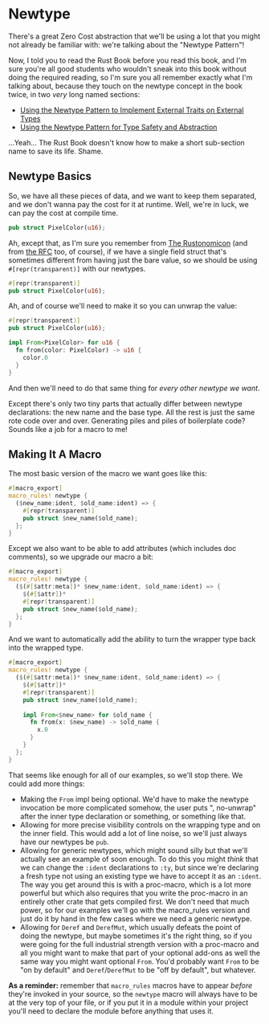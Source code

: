 # Newtype

There's a great Zero Cost abstraction that we'll be using a lot that you might
not already be familiar with: we're talking about the "Newtype Pattern"!

Now, I told you to read the Rust Book before you read this book, and I'm sure
you're all good students who wouldn't sneak into this book without doing the
required reading, so I'm sure you all remember exactly what I'm talking about,
because they touch on the newtype concept in the book twice, in two _very_ long
named sections:

* [Using the Newtype Pattern to Implement External Traits on External
  Types](https://doc.rust-lang.org/book/ch19-03-advanced-traits.html#using-the-newtype-pattern-to-implement-external-traits-on-external-types)
* [Using the Newtype Pattern for Type Safety and
  Abstraction](https://doc.rust-lang.org/book/ch19-04-advanced-types.html#using-the-newtype-pattern-for-type-safety-and-abstraction)

...Yeah... The Rust Book doesn't know how to make a short sub-section name to
save its life. Shame.

## Newtype Basics

So, we have all these pieces of data, and we want to keep them separated, and we
don't wanna pay the cost for it at runtime. Well, we're in luck, we can pay the
cost at compile time.

```rust
pub struct PixelColor(u16);
```

Ah, except that, as I'm sure you remember from [The
Rustonomicon](https://doc.rust-lang.org/nomicon/other-reprs.html#reprtransparent)
(and from [the
RFC](https://github.com/rust-lang/rfcs/blob/master/text/1758-repr-transparent.md)
too, of course), if we have a single field struct that's sometimes different
from having just the bare value, so we should be using `#[repr(transparent)]`
with our newtypes.

```rust
#[repr(transparent)]
pub struct PixelColor(u16);
```

Ah, and of course we'll need to make it so you can unwrap the value:

```rust
#[repr(transparent)]
pub struct PixelColor(u16);

impl From<PixelColor> for u16 {
  fn from(color: PixelColor) -> u16 {
    color.0
  }
}
```

And then we'll need to do that same thing for _every other newtype we want_.

Except there's only two tiny parts that actually differ between newtype
declarations: the new name and the base type. All the rest is just the same rote
code over and over. Generating piles and piles of boilerplate code? Sounds like
a job for a macro to me!

## Making It A Macro

The most basic version of the macro we want goes like this:

```rust
#[macro_export]
macro_rules! newtype {
  ($new_name:ident, $old_name:ident) => {
    #[repr(transparent)]
    pub struct $new_name($old_name);
  };
}
```

Except we also want to be able to add attributes (which includes doc comments),
so we upgrade our macro a bit:

```rust
#[macro_export]
macro_rules! newtype {
  ($(#[$attr:meta])* $new_name:ident, $old_name:ident) => {
    $(#[$attr])*
    #[repr(transparent)]
    pub struct $new_name($old_name);
  };
}
```

And we want to automatically add the ability to turn the wrapper type back into
the wrapped type.

```rust
#[macro_export]
macro_rules! newtype {
  ($(#[$attr:meta])* $new_name:ident, $old_name:ident) => {
    $(#[$attr])*
    #[repr(transparent)]
    pub struct $new_name($old_name);
    
    impl From<$new_name> for $old_name {
      fn from(x: $new_name) -> $old_name {
        x.0
      }
    }
  };
}
```

That seems like enough for all of our examples, so we'll stop there. We could
add more things:

* Making the `From` impl being optional. We'd have to make the newtype
  invocation be more complicated somehow, the user puts ", no-unwrap" after the
  inner type declaration or something, or something like that.
* Allowing for more precise visibility controls on the wrapping type and on the
  inner field. This would add a lot of line noise, so we'll just always have our
  newtypes be `pub`.
* Allowing for generic newtypes, which might sound silly but that we'll actually
  see an example of soon enough. To do this you might _think_ that we can change
  the `:ident` declarations to `:ty`, but since we're declaring a fresh type not
  using an existing type we have to accept it as an `:ident`. The way you get
  around this is with a proc-macro, which is a lot more powerful but which also
  requires that you write the proc-macro in an entirely other crate that gets
  compiled first. We don't need that much power, so for our examples we'll go
  with the macro_rules version and just do it by hand in the few cases where we
  need a generic newtype.
* Allowing for `Deref` and `DerefMut`, which usually defeats the point of doing
  the newtype, but maybe sometimes it's the right thing, so if you were going
  for the full industrial strength version with a proc-macro and all you might
  want to make that part of your optional add-ons as well the same way you might
  want optional `From`. You'd probably want `From` to be "on by default" and
  `Deref`/`DerefMut` to be "off by default", but whatever.

**As a reminder:** remember that `macro_rules` macros have to appear _before_
they're invoked in your source, so the `newtype` macro will always have to be at
the very top of your file, or if you put it in a module within your project
you'll need to declare the module before anything that uses it.

